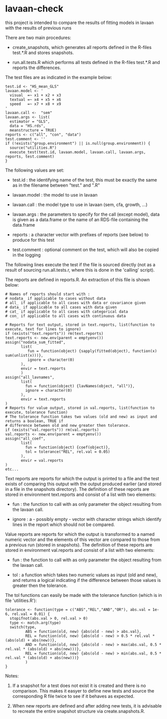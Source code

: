 # lavaan-check

this project is intended to compare the results of fitting models in lavaan with the results of previous runs

There are two main procedures:

- create_snapshots, which generates all reports defined in the R-files test.\*.R and stores snapshots.

- run.all.tests.R which performs all tests defined in the R-files test.\*.R and reports the differences.


The test files are as indicated in the example below:

```         
test.id <- "HS_mean_GLS"
lavaan.model <- '
  visual  =~ x1 + x2 + x3
  textual =~ x4 + x5 + x6
  speed   =~ x7 + x8 + x9
'
lavaan.call <-  "sem" 
lavaan.args <- list(
  estimator = "GLS",
  data = "HS.rds",
  meanstructure = TRUE)
reports <- c("all", "con", "data")
test.comment <- ''
if (!exists("group.environment") || is.null(group.environment)) {
  source("utilities.R")
  execute_test(test.id, lavaan.model, lavaan.call, lavaan.args, reports, test.comment)
}
```

The following values are set:

-   test.id : the identifying name of the test, this must be exactly the same as in the filename between "test." and ".R"

-   lavaan.model : the model to use in lavaan

-   lavaan.call : the model type to use in lavaan (sem, cfa, growth, ...)

-   lavaan.args : the parameters to specify for the call (except model), data is given as a data.frame or the name of an RDS-file containing the data.frame

-   reports : a character vector with prefixes of reports (see below) to produce for this test

-   test.comment : optional comment on the test, which will also be copied in the logging

The following lines execute the test if the file is sourced directly (not as a result of sourcing run.all.tests.r, where this is done in the 'calling' script).

The reports are defined in reports.R. An extraction of this file is shown below:

```
# Names of reports should start with :
# nodata_ if applicable to cases without data
# all_ if applicable to all cases with data or covariance given
# data_ if applicable to all cases with data given
# cat_ if applicable to all cases with categorical data
# con_ if applicable to all cases with continuous data

# Reports for text output, stored in text.reports, list(function to execute, text for lines to ignore)
if (exists("text.reports")) rm(text.reports)
text.reports <- new.env(parent = emptyenv())
assign("nodata_sum_fitted", 
       list(
          fun = function(object) {sapply(fitted(object), function(x) sum(unlist(x)))},
          ignore = character(0)
       ),
       envir = text.reports
       )
assign("all_lavnames", 
       list(
         fun = function(object) {lavNames(object, "all")},
         ignore = character(0)
       ),
       envir = text.reports
)
# Reports for value output, stored in val.reports, list(function to execute, tolerance function)
# The tolerance function takes two values (old and new) as input and returns a boolean, TRUE if 
# difference between old and new greater then tolerance. 
if (exists("val.reports")) rm(val.reports)
val.reports <- new.env(parent = emptyenv())
assign("all_coef", 
       list(
         fun = function(object) {coef(object)},
         tol = tolerance("REL", rel.val = 0.05)
       ),
       envir = val.reports
)
etc...
```

Text reports are reports for which the output is printed to a file and the test exists of comparing this output with the output produced earlier (and stored in a file in the snapshots directory).
The definition of these reports are stored in environment text.reports and consist of a list with two elements:

- fun : the function to call with as only parameter the object resulting from the lavaan call.

- ignore : a - possibly empty - vector with character strings which identify lines in the report which should not be compared.

Value reports are reports for which the output is transformed to a named numeric vector and the elements of this vector are compared to those from a previous run (stored in snapshots).
The definition of these reports are stored in environment val.reports and consist of a list with two elements:

- fun : the function to call with as only parameter the object resulting from the lavaan call.

- tol : a function which takes two numeric values as input (old and new), and returns a logical indicating if the difference between those values is greater then the tolerance.

The tol functions can easily be made with the tolerance function (which is in file 'utilities.R'):

```
tolerance <- function(type = c("ABS","REL","AND","OR"), abs.val = 1e-6, rel.val = 0.01) {
  stopifnot(abs.val > 0, rel.val > 0)
  type <- match.arg(type)
  switch(type,
         ABS = function(old, new) {abs(old - new) > abs.val},
         REL = function(old, new) {abs(old - new) > 0.5 * rel.val * (abs(old) + abs(new))},
         AND = function(old, new) {abs(old - new) > max(abs.val, 0.5 * rel.val * (abs(old) + abs(new)))},
         REL = function(old, new) {abs(old - new) > min(abs.val, 0.5 * rel.val * (abs(old) + abs(new)))}
         )
}
```

Notes:

1. If a snapshot for a test does not exist it is created and there is no comparison. This makes it easyer to define new tests and source the corresponding R file twice to see if it behaves as expected.

2. When new reports are defined and after adding new tests, it is advisable to recreate the entire snapshot structure via create.snapshots.R.